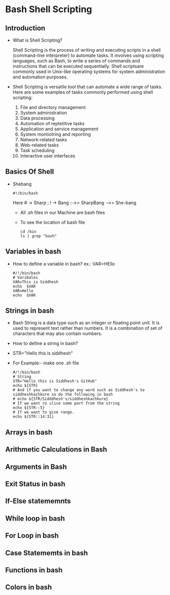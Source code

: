 # Bash Shell Scripting
## Introduction
  * What is Shell Scripting?

    Shell Scripting is the process of writing and executing scripts in a shell (command-line interpreter) to automate tasks.
    It involves using scripting languages, such as Bash, to write a series of commands and instructions that can be executed sequentially.
    Shell scriptsare commonly used in Unix-like operating systems for system administration and automation purposes.

  * Shell Scripting is versatile tool that can automate a wide range of tasks. Here are some examples of tasks commonly performed using shell scripting:

    1. File and directory management
    2. System administration
    3. Data processing
    4. Automation of reptetitive tasks
    5. Application and service management
    6. System montiotring and reporting
    7. Network-related tasks
    8. Web-related tasks
    9. Task scheduling
    10. Interactive user interfaces
  
## Basics Of Shell
  * Shebang

        #!/bin/bash
    Here # -> Sharp ; ! -> Bang ::->> SharpBang -->> She-bang
    - All .sh files in our Machine are bash files
    - To see the location of bash file

          cd /bin
          ls | grep "bash"
     
## Variables in bash
  * How to define a variable in bash?
      ex.: VAR=HEllo

        #/!/bin/bash
        # Varibales
        VAR=This is Siddhesh
        echo  $VAR
        VAR=Hello
        echo  $VAR

## Strings in bash
  * Bash String is a data type such as an integer or floating point unit. It is used to represent text rather than numbers. It is a combination of set of characters that may also contain numbers.
  * How to define a string in bash?
  * STR="Hello this is siddhesh"
  * For Example:- make one .sh file 

        #/!/bin/bash
        # String
        STR="Hello this is Siddhesh's GitHub"
        echo ${STR}
        # And if you want to change any word such as Siddhesh's to siddheshkachkure so do the following in bash
        # echo ${STR/Sidddhesh's/siddheshkachkure}
        # If we want ro slice some part from the string
        echo ${STR::5}
        # If we want to give range.
        echo ${STR::14:31}

## Arrays in bash
## Arithmetic Calculations in Bash
## Arguments in Bash
## Exit Status in bash
## If-Else statememnts
## While loop in bash
## For Loop in bash
## Case Statememts in bash
## Functions in bash
## Colors in bash
